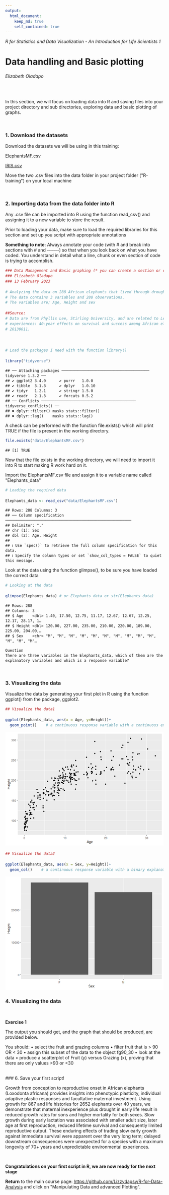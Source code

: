 ```yaml
---
output: 
  html_document:
    keep_md: true
    self_contained: true
---
```



*R for Statistics and Data Visualization - An Introduction for Life Scientists 1*

# Data handling and Basic plotting

###### Elizabeth Oladapo

<br/>

In this section, we will focus on loading data into R and saving files into your project directory and sub directories, exploring data and basic plotting of graphs. 

<br/>

### 1. Download the datasets

Download the datasets we will be using in this training: 

[ElephantsMF.csv](http://rcg.group.shef.ac.uk/courses/R/Dataset/ElephantsMF.csv) 

[IRIS.csv](http://rcg.group.shef.ac.uk/courses/R/Dataset/IRIS.csv)

Move the two .csv files into the data folder in your project folder ("R-training") on your local machine

<br/>

### 2. Importing data from the data folder into R

Any .csv file can be imported into R using the function read_csv() and assigning it to a new variable to store the result.
<br/>

Prior to loading your data, make sure to load the required libraries for this section and set up you script with appropriate annotations

__Something to note__: Always annotate your code (with # and break into sections with # and ------) so that when you look back on what you have coded. You understand in detail what a line, chunk or even section of code is trying to accomplish.


```r
### Data Management and Basic graphing (* you can create a section or chapter by putting "----" @ the end of this line)
### Elizabeth Oladapo
### 13 February 2023

# Analyzing the data on 288 African elephants that lived through droughts in the first two years of life.
# The data contains 3 variables and 288 observations.
# The variables are; Age, Height and sex

##Source:
# Data are from Phyllis Lee, Stirling University, and are related to Lee, P., et al. (2013), "Enduring consequences of early 
# experiences: 40-year effects on survival and success among African elephants," Biology Letters, 9: 
# 20130011.



# Load the packages I need with the function library()

library("tidyverse")
```

```
## ── Attaching packages ─────────────────────────────────────── tidyverse 1.3.2 ──
## ✔ ggplot2 3.4.0      ✔ purrr   1.0.0 
## ✔ tibble  3.1.8      ✔ dplyr   1.0.10
## ✔ tidyr   1.2.1      ✔ stringr 1.5.0 
## ✔ readr   2.1.3      ✔ forcats 0.5.2 
## ── Conflicts ────────────────────────────────────────── tidyverse_conflicts() ──
## ✖ dplyr::filter() masks stats::filter()
## ✖ dplyr::lag()    masks stats::lag()
```



A check can be performed with  the function file.exists() which will print TRUE if the file is present in the working directory.


```r
file.exists("data/ElephantsMF.csv")
```

```
## [1] TRUE
```

Now that the file exists in the working directory, we will need to import it into R to start making R work hard on it.

Import the ElephantsMF.csv file and assign it to a variable name called "Elephants_data"


```r
# Loading the required data

Elephants_data <- read_csv("data/ElephantsMF.csv")
```

```
## Rows: 288 Columns: 3
## ── Column specification ────────────────────────────────────────────────────────
## Delimiter: ","
## chr (1): Sex
## dbl (2): Age, Height
## 
## ℹ Use `spec()` to retrieve the full column specification for this data.
## ℹ Specify the column types or set `show_col_types = FALSE` to quiet this message.
```

Look at the data using the function glimpse(), to be sure you have loaded the correct data

```r
# Looking at the data

glimpse(Elephants_data) # or Elephants_data or str(Elephants_data)
```

```
## Rows: 288
## Columns: 3
## $ Age    <dbl> 1.40, 17.50, 12.75, 11.17, 12.67, 12.67, 12.25, 12.17, 28.17, 1…
## $ Height <dbl> 120.00, 227.00, 235.00, 210.00, 220.00, 189.00, 225.00, 204.00,…
## $ Sex    <chr> "M", "M", "M", "M", "M", "M", "M", "M", "M", "M", "M", "M", "M"…
```

```
Question
There are three variables in the Elephants_data, which of them are the explanatory variables and which is a response variable?

```

<br/>

### 3. Visualizing the data

Visualize the data by generating your first plot in R using the function ggplot() from the package, ggplot2.


```r
## Visualize the data1

ggplot(Elephants_data, aes(x = Age, y=Height))+
  geom_point()    # a continuous response variable with a continuous explanatory variable producing scatterplot
```

![](Data-handling-and-Basic-plotting_files/figure-html/unnamed-chunk-5-1.png)<!-- -->

```r
## Visualize the data2

ggplot(Elephants_data, aes(x = Sex, y=Height))+
  geom_col()    # a continuous response variable with a binary explanatory variable producing barcharts
```

![](Data-handling-and-Basic-plotting_files/figure-html/unnamed-chunk-6-1.png)<!-- -->
<br/>

### 4. Visualizing the data



<br/>

__Exercise 1__

The output you should get, and the graph
that should be produced, are provided below.

You should:
• select the fruit and grazing columns
• filter fruit that is > 90 OR < 30
• assign this subset of the data to the object fg90_30
• look at the data
• produce a scatterplot of Fruit (y) versus Grazing (x), proving that there are only values >90 or <30


<br/>
### 6. Save your first script!







Growth from conception to reproductive onset in African elephants (Loxodonta africana) provides insights into phenotypic plasticity, individual adaptive plastic responses and facultative maternal investment. Using growth for 867 and life histories for 2652 elephants over 40 years, we demonstrate that maternal inexperience plus drought in early life result in reduced growth rates for sons and higher mortality for both sexes. Slow growth during early lactation was associated with smaller adult size, later age at first reproduction, reduced lifetime survival and consequently limited reproductive output. These enduring effects of trading slow early growth against immediate survival were apparent over the very long term; delayed downstream consequences were unexpected for a species with a maximum longevity of 70+ years and unpredictable environmental experiences.








<br/>

__Congratulations on your first script in R, we are now ready for the next stage__

__Return__ to the main course page:
https://github.com/Lizzydapsy/R-for-Data-Analysis and click on "Manipulating Data and advanced Plotting".
